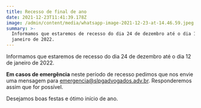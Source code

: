 ```yaml
---
title: Recesso de final de ano
date: 2021-12-23T11:41:39.178Z
image: /admin/content/media/whatsapp-image-2021-12-23-at-14.46.59.jpeg
summary: >-
  Informamos que estaremos de recesso do dia 24 de dezembro até o dia 12 de
  janeiro de 2022.
---
```

Informamos que estaremos de recesso do dia 24 de dezembro até o dia 12 de janeiro de 2022.

**Em casos de emergência** neste período de recesso pedimos que nos envie uma mensagem para emergencia@slpgadvogados.adv.br. Responderemos assim que for possível.

Desejamos boas festas e ótimo início de ano.
